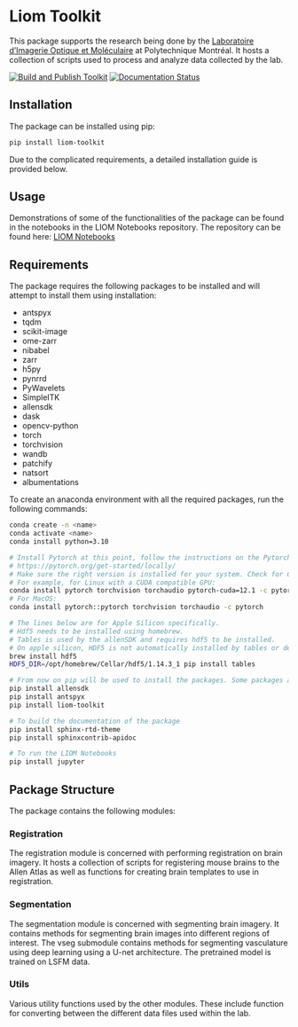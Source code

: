# Liom Toolkit

This package supports the research being done by the [Laboratoire d’Imagerie Optique et Moléculaire](https://liom.ca) at
Polytechnique Montréal. It hosts a collection of scripts used to process and analyze data collected by the lab.

[![Build and Publish Toolkit](https://github.com/LIOMLab/liom-toolkit/actions/workflows/main.yml/badge.svg)](https://github.com/LIOMLab/liom-toolkit/actions/workflows/main.yml) [![Documentation Status](https://readthedocs.org/projects/liom-toolkit/badge/?version=latest)](https://liom-toolkit.readthedocs.io/en/latest/?badge=latest)

## Installation

The package can be installed using pip:

```bash
pip install liom-toolkit
```

Due to the complicated requirements, a detailed installation guide is provided below.

## Usage

Demonstrations of some of the functionalities of the package can be found in the notebooks in the LIOM Notebooks repository.
The repository can be found here: [LIOM Notebooks](https://github.com/LIOMLab/liom-notebooks)

## Requirements

The package requires the following packages to be installed and will attempt to install them using installation:

- antspyx
- tqdm
- scikit-image
- ome-zarr
- nibabel
- zarr
- h5py
- pynrrd
- PyWavelets
- SimpleITK
- allensdk
- dask
- opencv-python
- torch
- torchvision
- wandb
- patchify
- natsort
- albumentations

To create an anaconda environment with all the required packages, run the following commands:

```bash
conda create -n <name>
conda activate <name>
conda install python=3.10

# Install Pytorch at this point, follow the instructions on the Pytorch website:
# https://pytorch.org/get-started/locally/
# Make sure the right version is installed for your system. Check for CUDA compatibility.
# For example, for Linux with a CUDA compatible GPU:
conda install pytorch torchvision torchaudio pytorch-cuda=12.1 -c pytorch -c nvidia
# For MacOS:
conda install pytorch::pytorch torchvision torchaudio -c pytorch

# The lines below are for Apple Silicon specifically. 
# Hdf5 needs to be installed using homebrew.
# Tables is used by the allenSDK and requires hdf5 to be installed.
# On apple silicon, HDF5 is not automatically installed by tables or detected on the system.
brew install hdf5
HDF5_DIR=/opt/homebrew/Cellar/hdf5/1.14.3_1 pip install tables

# From now on pip will be used to install the packages. Some packages are not available on conda, or are out of date.
pip install allensdk
pip install antspyx
pip install liom-toolkit

# To build the documentation of the package
pip install sphinx-rtd-theme
pip install sphinxcontrib-apidoc

# To run the LIOM Notebooks
pip install jupyter
```

## Package Structure

The package contains the following modules:

### Registration

The registration module is concerned with performing registration on brain imagery. It hosts a collection of scripts for
registering mouse brains to the Allen Atlas as well as functions for creating brain templates to use in registration.

### Segmentation

The segmentation module is concerned with segmenting brain imagery. It contains methods for segmenting brain images into
different regions of interest. The vseg submodule contains methods for segmenting vasculature using deep learning using
a U-net architecture. The pretrained model is trained on LSFM data.

### Utils

Various utility functions used by the other modules. These include function for converting between the different data
files used within the lab.
